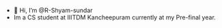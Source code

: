 - 👋 Hi, I’m @R-Shyam-sundar
- Im a CS student at IIITDM Kancheepuram currently at my Pre-final year.

<!---
R-Shyam-sundar/R-Shyam-sundar is a ✨ special ✨ repository because its `README.md` (this file) appears on your GitHub profile.
You can click the Preview link to take a look at your changes.
--->
